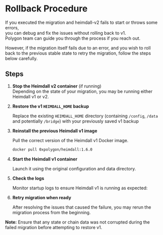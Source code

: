 # Rollback Procedure

If you executed the migration and heimdall-v2 fails to start or throws some errors,  
you can debug and fix the issues without rolling back to v1.  
Polygon team can guide you through the process if you reach out.  

However, if the migration itself fails due to an error,
and you wish to roll back to the previous stable state to retry the migration, follow the steps below carefully.

## Steps

1. **Stop the Heimdall v2 container** (if running)  
   Depending on the state of your migration, you may be running either Heimdall v1 or v2.

2. **Restore the v1 `HEIMDALL_HOME` backup**

   Replace the existing `HEIMDALL_HOME` directory (containing `/config`, `/data` and potentially `/bridge`)
   with your previously saved v1 backup

3. **Reinstall the previous Heimdall v1 image**

   Pull the correct version of the Heimdall v1 Docker image.

   ```bash
   docker pull 0xpolygon/heimdall:1.6.0
   ```

4. **Start the Heimdall v1 container**

   Launch it using the original configuration and data directory.

5. **Check the logs**

   Monitor startup logs to ensure Heimdall v1 is running as expected:

6. **Retry migration when ready**

   After resolving the issues that caused the failure, you may rerun the migration process from the beginning.

**Note:** Ensure that any state or chain data was not corrupted during the failed migration before attempting to restore v1.
